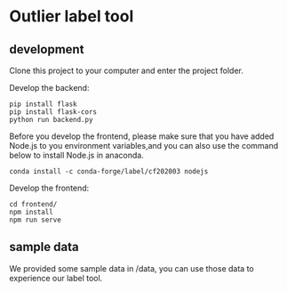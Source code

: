 # Outlier label tool

## development

Clone this project to your computer and enter the project folder.

Develop the backend:

```
pip install flask
pip install flask-cors
python run backend.py
```

Before you develop the frontend, please make sure that you have added Node.js to you environment variables,and you can also use the command below to install Node.js in anaconda.

```
conda install -c conda-forge/label/cf202003 nodejs
```

Develop the frontend:

```
cd frontend/
npm install
npm run serve
```

## sample data

We provided some sample data in /data, you can use those data to experience our label tool.
